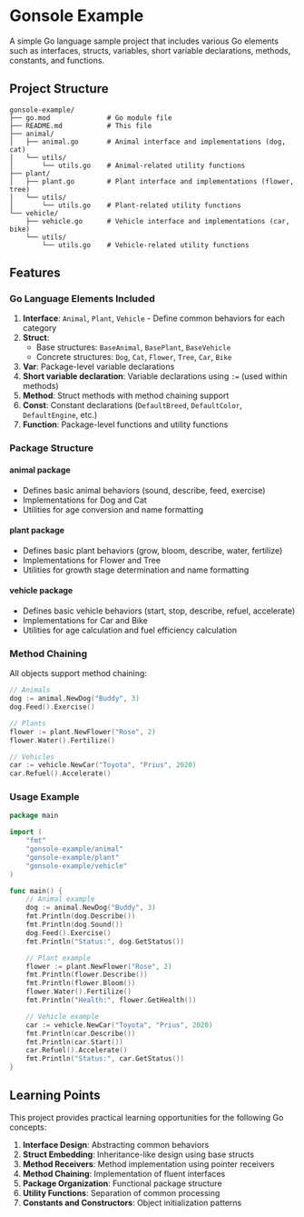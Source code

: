 # Gonsole Example

A simple Go language sample project that includes various Go elements such as interfaces, structs, variables, short variable declarations, methods, constants, and functions.

## Project Structure

```
gonsole-example/
├── go.mod              # Go module file
├── README.md           # This file
├── animal/
│   ├── animal.go       # Animal interface and implementations (dog, cat)
│   └── utils/
│       └── utils.go    # Animal-related utility functions
├── plant/
│   ├── plant.go        # Plant interface and implementations (flower, tree)
│   └── utils/
│       └── utils.go    # Plant-related utility functions
└── vehicle/
    ├── vehicle.go      # Vehicle interface and implementations (car, bike)
    └── utils/
        └── utils.go    # Vehicle-related utility functions
```

## Features

### Go Language Elements Included

1. **Interface**: `Animal`, `Plant`, `Vehicle` - Define common behaviors for each category
2. **Struct**: 
   - Base structures: `BaseAnimal`, `BasePlant`, `BaseVehicle`
   - Concrete structures: `Dog`, `Cat`, `Flower`, `Tree`, `Car`, `Bike`
3. **Var**: Package-level variable declarations
4. **Short variable declaration**: Variable declarations using `:=` (used within methods)
5. **Method**: Struct methods with method chaining support
6. **Const**: Constant declarations (`DefaultBreed`, `DefaultColor`, `DefaultEngine`, etc.)
7. **Function**: Package-level functions and utility functions

### Package Structure

#### animal package
- Defines basic animal behaviors (sound, describe, feed, exercise)
- Implementations for Dog and Cat
- Utilities for age conversion and name formatting

#### plant package
- Defines basic plant behaviors (grow, bloom, describe, water, fertilize)
- Implementations for Flower and Tree
- Utilities for growth stage determination and name formatting
#### vehicle package
- Defines basic vehicle behaviors (start, stop, describe, refuel, accelerate)
- Implementations for Car and Bike
- Utilities for age calculation and fuel efficiency calculation

### Method Chaining

All objects support method chaining:

```go
// Animals
dog := animal.NewDog("Buddy", 3)
dog.Feed().Exercise()

// Plants
flower := plant.NewFlower("Rose", 2)
flower.Water().Fertilize()

// Vehicles
car := vehicle.NewCar("Toyota", "Prius", 2020)
car.Refuel().Accelerate()
```

### Usage Example

```go
package main

import (
    "fmt"
    "gonsole-example/animal"
    "gonsole-example/plant"
    "gonsole-example/vehicle"
)

func main() {
    // Animal example
    dog := animal.NewDog("Buddy", 3)
    fmt.Println(dog.Describe())
    fmt.Println(dog.Sound())
    dog.Feed().Exercise()
    fmt.Println("Status:", dog.GetStatus())

    // Plant example
    flower := plant.NewFlower("Rose", 2)
    fmt.Println(flower.Describe())
    fmt.Println(flower.Bloom())
    flower.Water().Fertilize()
    fmt.Println("Health:", flower.GetHealth())

    // Vehicle example
    car := vehicle.NewCar("Toyota", "Prius", 2020)
    fmt.Println(car.Describe())
    fmt.Println(car.Start())
    car.Refuel().Accelerate()
    fmt.Println("Status:", car.GetStatus())
}
```

## Learning Points

This project provides practical learning opportunities for the following Go concepts:

1. **Interface Design**: Abstracting common behaviors
2. **Struct Embedding**: Inheritance-like design using base structs
3. **Method Receivers**: Method implementation using pointer receivers
4. **Method Chaining**: Implementation of fluent interfaces
5. **Package Organization**: Functional package structure
6. **Utility Functions**: Separation of common processing
7. **Constants and Constructors**: Object initialization patterns


